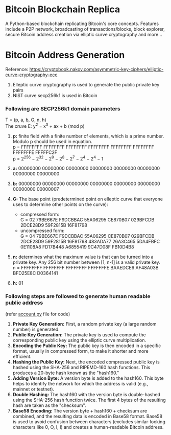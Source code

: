 # Bitcoin Blockchain Replica
A Python-based blockchain replicating Bitcoin's core concepts. Features include a P2P network, broadcasting of transactions/blocks, block explorer, secure Bitcoin address creation via elliptic curve cryptography and more...

# Bitcoin Address Generation
Reference: https://cryptobook.nakov.com/asymmetric-key-ciphers/elliptic-curve-cryptography-ecc

1. Elleptic curve cryptography is used to generate the public private key pairs
2. NIST curve secp256k1 is used in Bitcoin

### Following are SECP256k1 domain parameters
T = (p, a, b, G, n, h) </br>
The cruve E: y<sup>2</sup> = x<sup>3</sup> + ax + b (mod p)
1. <b>p:</b> finite field with a finite number of elements, which is a prime number. Modulo p should be used in equation. </br>
p = FFFFFFFF FFFFFFFF FFFFFFFF FFFFFFFF FFFFFFFF FFFFFFFF FFFFFFFE FFFFFC2F </br>
p =  2<sup>256</sup> − 2<sup>32</sup> − 2<sup>9</sup> − 2<sup>8</sup> − 2<sup>7</sup> − 2<sup>4</sup> − 2<sup>4</sup> − 1

2. <b>a:</b> 00000000 00000000 00000000 00000000 00000000 00000000 00000000 00000000
3. <b>b:</b> 00000000 00000000 00000000 00000000 00000000 00000000 00000000 00000007

4. <b>G:</b> The base point (predetermined point on elleptic curve that everyone uses to determine other points on the curve):
    - compressed form: </br>
    G = 02 79BE667E F9DCBBAC 55A06295 CE870B07 029BFCDB 2DCE28D9 59F2815B 16F81798
    - uncompressed form: </br>
    G = 04 79BE667E F9DCBBAC 55A06295 CE870B07 029BFCDB 2DCE28D9 59F2815B 16F81798 483ADA77 26A3C465 5DA4FBFC 0E1108A8 FD17B448 A6855419 9C47D08F FB10D4B8

5. <b>n:</b> determines what the maximum value is that can be turned into a private key. Any 256 bit number between [1, n-1] is a valid private key. </br>
n = FFFFFFFF FFFFFFFF FFFFFFFF FFFFFFFE BAAEDCE6 AF48A03B BFD25E8C D0364141

6. <b>h:</b>  01  

### Following steps are followed to generate human readable public address 
(refer [account.py](https://github.com/anishsamant/Bitcoin/blob/main/Blockchain/client/account.py) file for code)
1. <b>Private Key Generation:</b> First, a random private key (a large random number) is generated.
2. <b>Public Key Generation:</b> The private key is used to compute the corresponding public key using the elliptic curve multiplication.
3. <b>Encoding the Public Key:</b> The public key is then encoded in a specific format, usually in compressed form, to make it shorter and more efficient.
4. <b>Hashing the Public Key:</b> Next, the encoded compressed public key is hashed using the SHA-256 and RIPEMD-160 hash functions. This produces a 20-byte hash known as the "hash160."
5. <b>Adding Version Byte:</b> A version byte is added to the hash160. This byte helps to identify the network for which the address is valid (e.g., mainnet or testnet).
6. <b>Double Hashing:</b> The hash160 with the version byte is double-hashed using the SHA-256 hash function twice. The first 4 bytes of the resulting hash are taken as the "checksum".
7. <b>Base58 Encoding:</b> The version byte + hash160 + checksum are combined, and the resulting data is encoded in Base58 format. Base58 is used to avoid confusion between characters (excludes similar-looking characters like 0, O, l, I) and creates a human-readable Bitcoin address.
